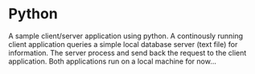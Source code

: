 # Python
A sample client/server application using python.
A continously running client application queries a simple local database server (text file) for information. The server process and send back the request to the client application. Both applications run on a local machine for now...
